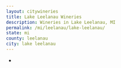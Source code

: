 ```yaml
---
layout: citywineries
title: Lake Leelanau Wineries
description: Wineries in Lake Leelanau, MI
permalink: /mi/leelanau/lake-leelanau/
state: mi
county: leelanau
city: lake leelanau
---
```

-
